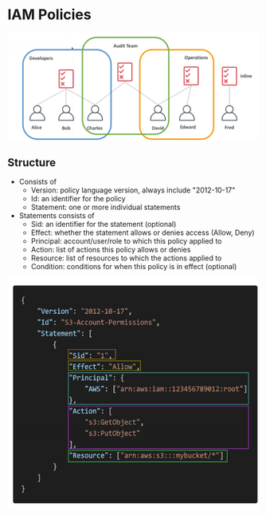 # IAM Policies

![PoliciesInheritance](images/PoliciesInheritance.png)

## Structure

* Consists of
  * Version: policy language version, always include "2012-10-17"
  * Id: an identifier for the policy
  * Statement: one or more individual statements
* Statements consists of
  * Sid: an identifier for the statement (optional)
  * Effect: whether the statement allows or denies access
  (Allow, Deny)
  * Principal: account/user/role to which this policy applied to
  * Action: list of actions this policy allows or denies
  * Resource: list of resources to which the actions applied to
  * Condition: conditions for when this policy is in effect
  (optional)

![PolicyExample](images/PolicyExample.png)
